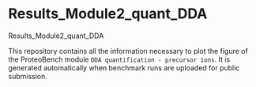 # Results_Module2_quant_DDA
Results_Module2_quant_DDA

This repository contains all the information necessary to plot the figure of the ProteoBench module `DDA quantification - precursor ions`.
It is generated automatically when benchmark runs are uploaded for public submission.
